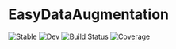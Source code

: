 # EasyDataAugmentation

[![Stable](https://img.shields.io/badge/docs-stable-blue.svg)](https://lilianabs.github.io/EasyDataAugmentation.jl/stable)
[![Dev](https://img.shields.io/badge/docs-dev-blue.svg)](https://lilianabs.github.io/EasyDataAugmentation.jl/dev)
[![Build Status](https://github.com/lilianabs/EasyDataAugmentation.jl/actions/workflows/CI.yml/badge.svg?branch=main)](https://github.com/lilianabs/EasyDataAugmentation.jl/actions/workflows/CI.yml?query=branch%3Amain)
[![Coverage](https://codecov.io/gh/lilianabs/EasyDataAugmentation.jl/branch/main/graph/badge.svg)](https://codecov.io/gh/lilianabs/EasyDataAugmentation.jl)
